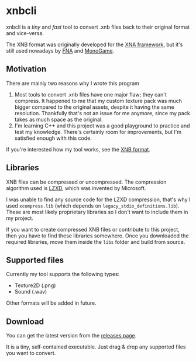 # xnbcli
xnbcli is a *tiny* and *fast* tool to convert .xnb files back to their original format and vice-versa.

The XNB format was originally developed for the [XNA framework](https://en.wikipedia.org/wiki/Microsoft_XNA), but it's still used nowadays by [FNA](https://github.com/FNA-XNA/FNA) and [MonoGame](https://github.com/MonoGame/MonoGame).

## Motivation
There are mainly two reasons why I wrote this program
1. Most tools to convert .xnb files have one major flaw; they can't compress. It happened to me that my custom texture pack was much bigger compared to the original assets, despite it having the same resolution. Thankfully that's not an issue for me anymore, since my pack takes as much space as the original.
2. I'm learning C++ and this project was a good playground to practice and test my knowledge. There's certainly room for improvements, but I'm satisfied enough with this code.  

If you're interested how my tool works, see the [XNB format](https://github.com/SimonDarksideJ/XNAGameStudio/wiki/Compiled-(XNB)-Content-Format).

## Libraries
XNB files can be compressed or uncompressed. The compression algorithm used is [LZXD](https://msdn.microsoft.com/en-us/library/cc483133%28v=exchg.80%29.aspx), which was invented by Microsoft.

I was unable to find any source code for the LZXD compression, that's why I used `xcompress.lib` (which depends on `legacy_stdio_definitions.lib`).
These are most likely proprietary libraries so I don't want to include them in my project.

If you want to create compressed XNB files or contribute to this project, then you have to find these libraries somewhere.
Once you downloaded the required libraries, move them inside the `libs` folder and build from source.

## Supported files
Currently my tool supports the following types:
* Texture2D (.png)
* Sound (.wav)

Other formats will be added in future.

## Download
You can get the latest version from the [releases page](https://github.com/Odex64/xnbcli/releases).

It is a tiny, self-contained executable. Just drag & drop any supported files you want to convert.
